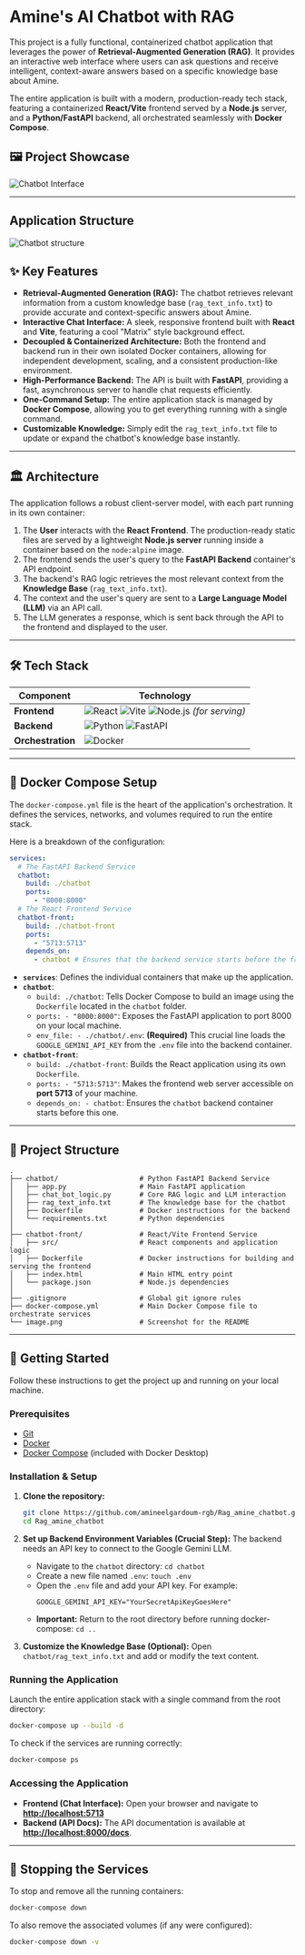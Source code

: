 
# Amine's AI Chatbot with RAG

This project is a fully functional, containerized chatbot application that leverages the power of **Retrieval-Augmented Generation (RAG)**. It provides an interactive web interface where users can ask questions and receive intelligent, context-aware answers based on a specific knowledge base about Amine.

The entire application is built with a modern, production-ready tech stack, featuring a containerized **React/Vite** frontend served by a **Node.js** server, and a **Python/FastAPI** backend, all orchestrated seamlessly with **Docker Compose**.

## 🖼️ Project Showcase

![Chatbot Interface](./screenshot.png "chatbot interface")

---

## Application Structure

![Chatbot structure](./chatbot_image.png "chatbot structure")

## ✨ Key Features

- **Retrieval-Augmented Generation (RAG):** The chatbot retrieves relevant information from a custom knowledge base (`rag_text_info.txt`) to provide accurate and context-specific answers about Amine.
- **Interactive Chat Interface:** A sleek, responsive frontend built with **React** and **Vite**, featuring a cool "Matrix" style background effect.
- **Decoupled & Containerized Architecture:** Both the frontend and backend run in their own isolated Docker containers, allowing for independent development, scaling, and a consistent production-like environment.
- **High-Performance Backend:** The API is built with **FastAPI**, providing a fast, asynchronous server to handle chat requests efficiently.
- **One-Command Setup:** The entire application stack is managed by **Docker Compose**, allowing you to get everything running with a single command.
- **Customizable Knowledge:** Simply edit the `rag_text_info.txt` file to update or expand the chatbot's knowledge base instantly.

---

## 🏛️ Architecture

The application follows a robust client-server model, with each part running in its own container:

1. The **User** interacts with the **React Frontend**. The production-ready static files are served by a lightweight **Node.js server** running inside a container based on the `node:alpine` image.
2. The frontend sends the user's query to the **FastAPI Backend** container's API endpoint.
3. The backend's RAG logic retrieves the most relevant context from the **Knowledge Base** (`rag_text_info.txt`).
4. The context and the user's query are sent to a **Large Language Model (LLM)** via an API call.
5. The LLM generates a response, which is sent back through the API to the frontend and displayed to the user.

---

## 🛠️ Tech Stack

| Component               | Technology                                                                                                                                                                                                                                                                                                                 |
| ----------------------- | -------------------------------------------------------------------------------------------------------------------------------------------------------------------------------------------------------------------------------------------------------------------------------------------------------------------------- |
| **Frontend**      | ![React](https://img.shields.io/badge/React-20232A?style=for-the-badge&logo=react&logoColor=61DAFB) ![Vite](https://img.shields.io/badge/Vite-646CFF?style=for-the-badge&logo=vite&logoColor=white) ![Node.js](https://img.shields.io/badge/Node.js-339933?style=for-the-badge&logo=nodedotjs&logoColor=white) *(for serving)* |
| **Backend**       | ![Python](https://img.shields.io/badge/Python-3776AB?style=for-the-badge&logo=python&logoColor=white) ![FastAPI](https://img.shields.io/badge/FastAPI-009688?style=for-the-badge&logo=fastapi&logoColor=white)                                                                                                                 |
| **Orchestration** | ![Docker](https://img.shields.io/badge/Docker-2496ED?style=for-the-badge&logo=docker&logoColor=white)                                                                                                                                                                                                                        |

---

## 🐳 Docker Compose Setup

The `docker-compose.yml` file is the heart of the application's orchestration. It defines the services, networks, and volumes required to run the entire stack.

Here is a breakdown of the configuration:

```yaml
services:
  # The FastAPI Backend Service
  chatbot:
    build: ./chatbot
    ports:
      - "8000:8000"
  # The React Frontend Service
  chatbot-front:
    build: ./chatbot-front
    ports:
      - "5713:5713" 
    depends_on:
      - chatbot # Ensures that the backend service starts before the frontend
```

- **`services`**: Defines the individual containers that make up the application.
- **`chatbot`**:
  - `build: ./chatbot`: Tells Docker Compose to build an image using the `Dockerfile` located in the `chatbot` folder.
  - `ports: - "8000:8000"`: Exposes the FastAPI application to port 8000 on your local machine.
  - `env_file: - ./chatbot/.env`: **(Required)** This crucial line loads the `GOOGLE_GEMINI_API_KEY` from the `.env` file into the backend container.
- **`chatbot-front`**:
  - `build: ./chatbot-front`: Builds the React application using its own `Dockerfile`.
  - `ports: - "5713:5713"`: Makes the frontend web server accessible on **port 5713** of your machine.
  - `depends_on: - chatbot`: Ensures the `chatbot` backend container starts before this one.

---

## 📁 Project Structure

```
.
├── chatbot/                    # Python FastAPI Backend Service
│   ├── app.py                  # Main FastAPI application
│   ├── chat_bot_logic.py       # Core RAG logic and LLM interaction
│   ├── rag_text_info.txt       # The knowledge base for the chatbot
│   ├── Dockerfile              # Docker instructions for the backend
│   └── requirements.txt        # Python dependencies
│
├── chatbot-front/              # React/Vite Frontend Service
│   ├── src/                    # React components and application logic
│   ├── Dockerfile              # Docker instructions for building and serving the frontend
│   ├── index.html              # Main HTML entry point
│   └── package.json            # Node.js dependencies
│
├── .gitignore                  # Global git ignore rules
├── docker-compose.yml          # Main Docker Compose file to orchestrate services
└── image.png                   # Screenshot for the README
```

---

## 🚀 Getting Started

Follow these instructions to get the project up and running on your local machine.

### Prerequisites

- [Git](https://git-scm.com/)
- [Docker](https://www.docker.com/products/docker-desktop/)
- [Docker Compose](https://docs.docker.com/compose/) (included with Docker Desktop)

### Installation & Setup

1. **Clone the repository:**

   ```bash
   git clone https://github.com/amineelgardoum-rgb/Rag_amine_chatbot.git
   cd Rag_amine_chatbot
   ```
2. **Set up Backend Environment Variables (Crucial Step):**
   The backend needs an API key to connect to the Google Gemini LLM.

   - Navigate to the `chatbot` directory: `cd chatbot`
   - Create a new file named `.env`: `touch .env`
   - Open the `.env` file and add your API key. For example:
     ```env
     GOOGLE_GEMINI_API_KEY="YourSecretApiKeyGoesHere"
     ```
   - **Important:** Return to the root directory before running docker-compose: `cd ..`
3. **Customize the Knowledge Base (Optional):**
   Open `chatbot/rag_text_info.txt` and add or modify the text content.

### Running the Application

Launch the entire application stack with a single command from the root directory:

```bash
docker-compose up --build -d
```

To check if the services are running correctly:

```bash
docker-compose ps
```

### Accessing the Application

- **Frontend (Chat Interface):** Open your browser and navigate to **[http://localhost:5713](http://localhost:5713)**
- **Backend (API Docs):** The API documentation is available at **[http://localhost:8000/docs](http://localhost:8000/docs)**.

---

## 🛑 Stopping the Services

To stop and remove all the running containers:

```bash
docker-compose down
```

To also remove the associated volumes (if any were configured):

```bash
docker-compose down -v
```
